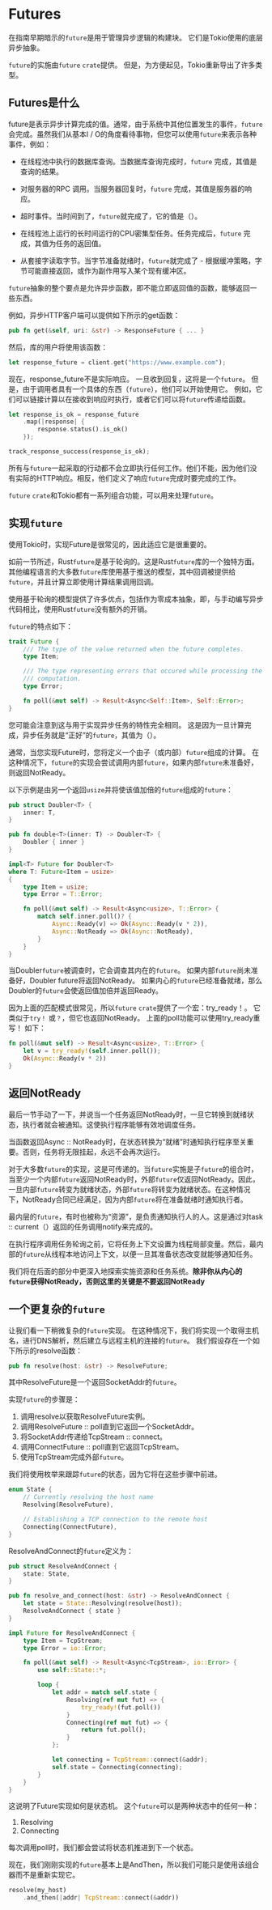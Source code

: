 # Futures

在指南早期暗示的`future`是用于管理异步逻辑的构建块。 它们是Tokio使用的底层异步抽象。

`future`的实施由`future` `crate`提供。 但是，为方便起见，Tokio重新导出了许多类型。

## Futures是什么

future是表示异步计算完成的值。通常，由于系统中其他位置发生的事件，`future`会完成。虽然我们从基本I / O的角度看待事物，但您可以使用`future`来表示各种事件，例如：

* 在线程池中执行的数据库查询。当数据库查询完成时，`future` 完成，其值是查询的结果。

* 对服务器的RPC 调用。当服务器回复时，`future` 完成，其值是服务器的响应。

* 超时事件。当时间到了，`future`就完成了，它的值是（）。

* 在线程池上运行的长时间运行的CPU密集型任务。任务完成后，`future` 完成，其值为任务的返回值。

* 从套接字读取字节。当字节准备就绪时，`future`就完成了 - 根据缓冲策略，字节可能直接返回，或作为副作用写入某个现有缓冲区。

`future`抽象的整个要点是允许异步函数，即不能立即返回值的函数，能够返回一些东西。

例如，异步HTTP客户端可以提供如下所示的get函数：

```rust
pub fn get(&self, uri: &str) -> ResponseFuture { ... }
```

然后，库的用户将使用该函数：

```rust
let response_future = client.get("https://www.example.com");
```

现在，response_future不是实际响应。 一旦收到回复，这将是一个`future`。 但是，由于调用者具有一个具体的东西（`future`），他们可以开始使用它。 例如，它们可以链接计算以在接收到响应时执行，或者它们可以将`future`传递给函数。

```rust
let response_is_ok = response_future
    .map(|response| {
        response.status().is_ok()
    });

track_response_success(response_is_ok);
```

所有与`future`一起采取的行动都不会立即执行任何工作。他们不能，因为他们没有实际的HTTP响应。相反，他们定义了响应`future`完成时要完成的工作。

`future` `crate`和Tokio都有一系列组合功能，可以用来处理`future`。

## 实现`future`

使用Tokio时，实现Future是很常见的，因此适应它是很重要的。

如前一节所述，Rust`future`是基于轮询的。这是Rust`future`库的一个独特方面。其他编程语言的大多数`future`库使用基于推送的模型，其中回调被提供给`future`，并且计算立即使用计算结果调用回调。

使用基于轮询的模型提供了许多优点，包括作为零成本抽象，即，与手动编写异步代码相比，使用Rust`future`没有额外的开销。

`future`的特点如下：

```rust
trait Future {
    /// The type of the value returned when the future completes.
    type Item;

    /// The type representing errors that occured while processing the
    /// computation.
    type Error;

    fn poll(&mut self) -> Result<Async<Self::Item>, Self::Error>;
}
```

您可能会注意到这与用于实现异步任务的特性完全相同。 这是因为一旦计算完成，异步任务就是“正好”的`future`，其值为（）。

通常，当您实现Future时，您将定义一个由子（或内部）`future`组成的计算。 在这种情况下，`future`的实现会尝试调用内部`future`，如果内部`future`未准备好，则返回NotReady。

以下示例是由另一个返回`usize`并将使该值加倍的`future`组成的`future`：

```rust
pub struct Doubler<T> {
    inner: T,
}

pub fn double<T>(inner: T) -> Doubler<T> {
    Doubler { inner }
}

impl<T> Future for Doubler<T>
where T: Future<Item = usize>
{
    type Item = usize;
    type Error = T::Error;

    fn poll(&mut self) -> Result<Async<usize>, T::Error> {
        match self.inner.poll()? {
            Async::Ready(v) => Ok(Async::Ready(v * 2)),
            Async::NotReady => Ok(Async::NotReady),
        }
    }
}
```

当Doubler`future`被调查时，它会调查其内在的`future`。 如果内部`future`尚未准备好，Doubler future将返回NotReady。 如果内心的`future`已经准备就绪，那么Doubler的`future`会使返回值加倍并返回Ready。

因为上面的匹配模式很常见，所以`future` `crate`提供了一个宏：try_ready！。 它类似于`try！` 或`？`，但它也返回NotReady。 上面的poll功能可以使用try_ready重写！ 如下：

```rust
fn poll(&mut self) -> Result<Async<usize>, T::Error> {
    let v = try_ready!(self.inner.poll());
    Ok(Async::Ready(v * 2))
}
```

## 返回NotReady

最后一节手动了一下，并说当一个任务返回NotReady时，一旦它转换到就绪状态，执行者就会被通知。这使执行程序能够有效地调度任务。

当函数返回Async :: NotReady时，在状态转换为“就绪”时通知执行程序至关重要。否则，任务将无限挂起，永远不会再次运行。

对于大多数`future`的实现，这是可传递的。当`future`实施是子`future`的组合时，当至少一个内部`future`返回NotReady时，外部`future`仅返回NotReady。因此，一旦内部`future`转变为就绪状态，外部`future`将转变为就绪状态。在这种情况下，NotReady合同已经满足，因为内部`future`将在准备就绪时通知执行者。

最内层的`future`，有时也被称为“资源”，是负责通知执行人的人。这是通过对task :: current（）返回的任务调用notify来完成的。

在执行程序调用任务轮询之前，它将任务上下文设置为线程局部变量。然后，最内部的`future`从线程本地访问上下文，以便一旦其准备状态改变就能够通知任务。

我们将在后面的部分中更深入地探索实施资源和任务系统。**除非你从内心的`future`获得NotReady，否则这里的关键是不要返回NotReady**

## 一个更复杂的`future`

让我们看一下稍微复杂的`future`实现。 在这种情况下，我们将实现一个取得主机名，进行DNS解析，然后建立与远程主机的连接的`future`。 我们假设存在一个如下所示的resolve函数：

```rust
pub fn resolve(host: &str) -> ResolveFuture;
```

其中ResolveFuture是一个返回SocketAddr的`future`。

实现`future`的步骤是：

1. 调用resolve以获取ResolveFuture实例。
2. 调用ResolveFuture :: poll直到它返回一个SocketAddr。
3. 将SocketAddr传递给TcpStream :: connect。
4. 调用ConnectFuture :: poll直到它返回TcpStream。
5. 使用TcpStream完成外部`future`。

我们将使用枚举来跟踪`future`的状态，因为它将在这些步骤中前进。

```rust
enum State {
    // Currently resolving the host name
    Resolving(ResolveFuture),

    // Establishing a TCP connection to the remote host
    Connecting(ConnectFuture),
}
```

ResolveAndConnect的`future`定义为：

```rust
pub struct ResolveAndConnect {
    state: State,
}
```

```rust
pub fn resolve_and_connect(host: &str) -> ResolveAndConnect {
    let state = State::Resolving(resolve(host));
    ResolveAndConnect { state }
}

impl Future for ResolveAndConnect {
    type Item = TcpStream;
    type Error = io::Error;

    fn poll(&mut self) -> Result<Async<TcpStream>, io::Error> {
        use self::State::*;

        loop {
            let addr = match self.state {
                Resolving(ref mut fut) => {
                    try_ready!(fut.poll())
                }
                Connecting(ref mut fut) => {
                    return fut.poll();
                }
            };

            let connecting = TcpStream::connect(&addr);
            self.state = Connecting(connecting);
        }
    }
}
```

这说明了Future实现如何是状态机。 这个`future`可以是两种状态中的任何一种：

1. Resolving
2. Connecting

每次调用poll时，我们都会尝试将状态机推进到下一个状态。

现在，我们刚刚实现的`future`基本上是AndThen，所以我们可能只是使用该组合器而不是重新实现它。

```rust
resolve(my_host)
    .and_then(|addr| TcpStream::connect(&addr))
```